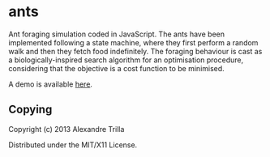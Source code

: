 ants
====

Ant foraging simulation coded in JavaScript.
The ants have been implemented following a state machine, where they first
perform a random walk and then they fetch food indefinitely. The
foraging behaviour is cast as a biologically-inspired search algorithm for 
an optimisation procedure, considering that the objective is a cost 
function to be minimised.

A demo is available [here](http://atrilla.net/data/files/shim_ants.html).

Copying
-------

Copyright (c) 2013 Alexandre Trilla

Distributed under the MIT/X11 License.

